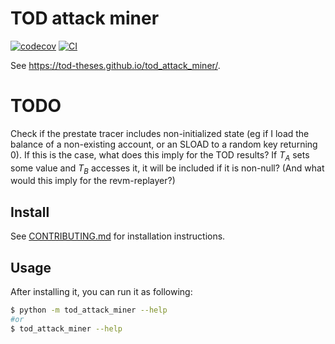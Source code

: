 # TOD attack miner

[![codecov](https://codecov.io/gh/TOD-theses/tod_attack_miner/branch/main/graph/badge.svg?token=tod_attack_miner_token_here)](https://codecov.io/gh/TOD-theses/tod_attack_miner)
[![CI](https://github.com/TOD-theses/tod_attack_miner/actions/workflows/main.yml/badge.svg)](https://github.com/TOD-theses/tod_attack_miner/actions/workflows/main.yml)

See https://tod-theses.github.io/tod_attack_miner/.

# TODO

Check if the prestate tracer includes non-initialized state (eg if I load the balance of a non-existing account, or an SLOAD to a random key returning 0).
If this is the case, what does this imply for the TOD results? If $T_A$ sets some value and $T_B$ accesses it, it will be included if it is non-null?
(And what would this imply for the revm-replayer?)

## Install

See [CONTRIBUTING.md](CONTRIBUTING.md) for installation instructions.

## Usage

After installing it, you can run it as following:

```bash
$ python -m tod_attack_miner --help
#or
$ tod_attack_miner --help
```